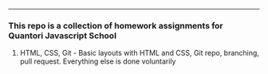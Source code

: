 
----------------
###  This repo is a collection of homework assignments for Quantori Javascript School

1. HTML, CSS, Git - Basic layouts with HTML and CSS, Git repo, branching, pull request. Everything else is done voluntarily